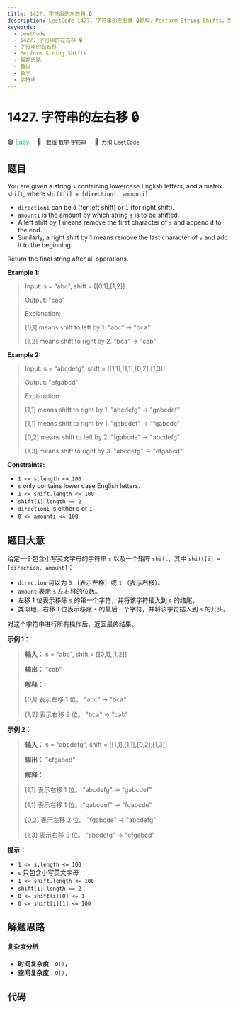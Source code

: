 ```yaml
---
title: 1427. 字符串的左右移 🔒
description: LeetCode 1427. 字符串的左右移 🔒题解，Perform String Shifts，包含解题思路、复杂度分析以及完整的 JavaScript 代码实现。
keywords:
  - LeetCode
  - 1427. 字符串的左右移 🔒
  - 字符串的左右移
  - Perform String Shifts
  - 解题思路
  - 数组
  - 数学
  - 字符串
---
```


# 1427. 字符串的左右移 🔒

🟢 <font color=#15bd66>Easy</font>&emsp; 🔖&ensp; [`数组`](/tag/array.md) [`数学`](/tag/math.md) [`字符串`](/tag/string.md)&emsp; 🔗&ensp;[`力扣`](https://leetcode.cn/problems/perform-string-shifts) [`LeetCode`](https://leetcode.com/problems/perform-string-shifts)

## 题目

You are given a string `s` containing lowercase English letters, and a matrix
`shift`, where `shift[i] = [directioni, amounti]`:

  * `directioni` can be `0` (for left shift) or `1` (for right shift).
  * `amounti` is the amount by which string `s` is to be shifted.
  * A left shift by 1 means remove the first character of `s` and append it to the end.
  * Similarly, a right shift by 1 means remove the last character of `s` and add it to the beginning.

Return the final string after all operations.



**Example 1:**

> Input: s = "abc", shift = [[0,1],[1,2]]
> 
> Output: "cab"
> 
> Explanation:  
> 
> [0,1] means shift to left by 1. "abc" -> "bca"
> 
> [1,2] means shift to right by 2. "bca" -> "cab"

**Example 2:**

> Input: s = "abcdefg", shift = [[1,1],[1,1],[0,2],[1,3]]
> 
> Output: "efgabcd"
> 
> Explanation:   
> 
> [1,1] means shift to right by 1. "abcdefg" -> "gabcdef"
> 
> [1,1] means shift to right by 1. "gabcdef" -> "fgabcde"
> 
> [0,2] means shift to left by 2. "fgabcde" -> "abcdefg"
> 
> [1,3] means shift to right by 3. "abcdefg" -> "efgabcd"



**Constraints:**

  * `1 <= s.length <= 100`
  * `s` only contains lower case English letters.
  * `1 <= shift.length <= 100`
  * `shift[i].length == 2`
  * `directioni` is either `0` or `1`.
  * `0 <= amounti <= 100`


## 题目大意

给定一个包含小写英文字母的字符串 `s` 以及一个矩阵 `shift`，其中 `shift[i] = [direction, amount]`：

  * `direction` 可以为 `0` （表示左移）或 `1` （表示右移）。
  * `amount` 表示 `s` 左右移的位数。
  * 左移 1 位表示移除 `s` 的第一个字符，并将该字符插入到 `s` 的结尾。
  * 类似地，右移 1 位表示移除 `s` 的最后一个字符，并将该字符插入到 `s` 的开头。

对这个字符串进行所有操作后，返回最终结果。



**示例 1：**

> 
> 
> 
> 
> 
> **输入：** s = "abc", shift = [[0,1],[1,2]]
> 
> **输出：** "cab"
> 
> **解释：**
> 
> [0,1] 表示左移 1 位。 "abc" -> "bca"
> 
> [1,2] 表示右移 2 位。 "bca" -> "cab"

**示例 2：**

> 
> 
> 
> 
> 
> **输入：** s = "abcdefg", shift = [[1,1],[1,1],[0,2],[1,3]]
> 
> **输出：** "efgabcd"
> 
> **解释：** 
> 
> [1,1] 表示右移 1 位。 "abcdefg" -> "gabcdef"
> 
> [1,1] 表示右移 1 位。 "gabcdef" -> "fgabcde"
> 
> [0,2] 表示左移 2 位。 "fgabcde" -> "abcdefg"
> 
> [1,3] 表示右移 3 位。 "abcdefg" -> "efgabcd"



**提示：**

  * `1 <= s.length <= 100`
  * `s` 只包含小写英文字母
  * `1 <= shift.length <= 100`
  * `shift[i].length == 2`
  * `0 <= shift[i][0] <= 1`
  * `0 <= shift[i][1] <= 100`


## 解题思路

#### 复杂度分析

- **时间复杂度**：`O()`，
- **空间复杂度**：`O()`，

## 代码

```javascript

```